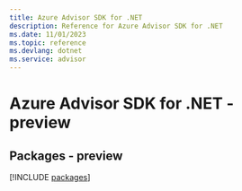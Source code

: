 ```yaml
---
title: Azure Advisor SDK for .NET
description: Reference for Azure Advisor SDK for .NET
ms.date: 11/01/2023
ms.topic: reference
ms.devlang: dotnet
ms.service: advisor
---
```

# Azure Advisor SDK for .NET - preview
## Packages - preview
[!INCLUDE [packages](advisor-index.md)]